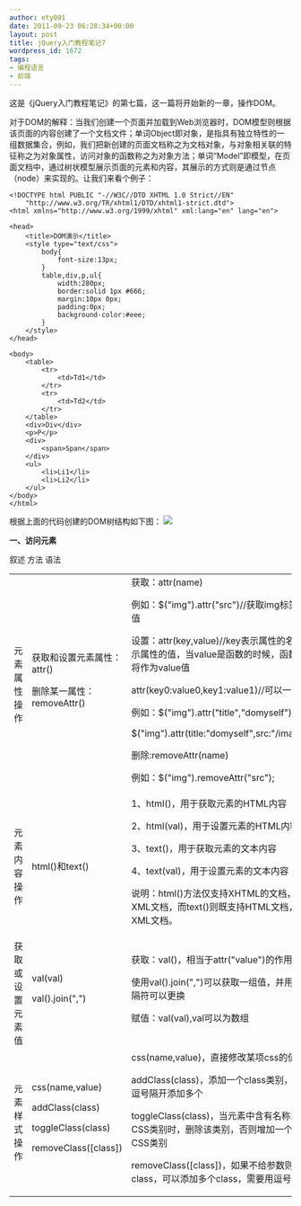 ```yaml
---
author: ety001
date: 2011-09-23 06:28:34+00:00
layout: post
title: jQuery入门教程笔记7
wordpress_id: 1672
tags:
- 编程语言
- 前端
---
```


这是《jQuery入门教程笔记》的第七篇，这一篇将开始新的一章，操作DOM。

对于DOM的解释：当我们创建一个页面并加载到Web浏览器时，DOM模型则根据该页面的内容创建了一个文档文件；单词Object即对象，是指具有独立特性的一组数据集合，例如，我们把新创建的页面文档称之为文档对象，与对象相关联的特征称之为对象属性，访问对象的函数称之为对象方法；单词“Model”即模型，在页面文档中，通过树状模型展示页面的元素和内容，其展示的方式则是通过节点（node）来实现的。让我们来看个例子：

```
<!DOCTYPE html PUBLIC "-//W3C//DTD XHTML 1.0 Strict//EN"
	"http://www.w3.org/TR/xhtml1/DTD/xhtml1-strict.dtd">
<html xmlns="http://www.w3.org/1999/xhtml" xml:lang="en" lang="en">

<head>
	<title>DOM演示</title>
	<style type="text/css">
		body{
			font-size:13px;
		}
		table,div,p,ul{
			width:280px;
			border:solid 1px #666;
			margin:10px 0px;
			padding:0px;
			background-color:#eee;
		}
	</style>
</head>

<body>
	<table>
		<tr>
			<td>Td1</td>
		</tr>
		<tr>
			<td>Td2</td>
		</tr>
	</table>
	<div>Div</div>
	<p>P</p>
	<div>
		<span>Span</span>
	</div>
	<ul>
		<li>Li1</li>
		<li>Li2</li>
	</ul>
</body>
</html>
```

根据上面的代码创建的DOM树结构如下图：
[![](http://www.domyself.me/wp-content/uploads/2011/09/pp-400x233.png)]()


**一、访问元素**
<table cellpadding="0" cellspacing="0" >
<tbody >
<tr >
叙述
方法
语法
</tr>
<tr >

<td >元素属性操作
</td>

<td >
获取和设置元素属性：attr()  

删除某一属性：removeAttr()

</td>

<td >
获取：attr(name)  

例如：$("img").attr("src")//获取img标签的src属性值  

设置：attr(key,value)//key表示属性的名称,value表示属性的值，当value是函数的时候，函数的返回值将作为value值  

attr(key0:value0,key1:value1)//可以一次设置多组  

例如：$("img").attr("title","domyself")  

$("img").attr(title:"domyself",src:"/images/1.jpg")  

删除:removeAttr(name)  

例如：$("img").removeAttr("src");

</td>
</tr>
<tr >

<td >元素内容操作
</td>

<td >html()和text()
</td>

<td >
1、html()，用于获取元素的HTML内容  

2、html(val)，用于设置元素的HTML内容  

3、text()，用于获取元素的文本内容  

4、text(val)，用于设置元素的文本内容  

说明：html()方法仅支持XHTML的文档，不能用于XML文档，而text()则既支持HTML文档，也支持XML文档。

</td>
</tr>
<tr >

<td >获取或设置元素值
</td>

<td >
val(val)  

val().join(",")

</td>

<td >
获取：val()，相当于attr("value")的作用  

使用val().join(",")可以获取一组值，并用“,”隔开，分隔符可以更换  

赋值：val(val),val可以为数组

</td>
</tr>
<tr >

<td >元素样式操作
</td>

<td >
css(name,value)  

addClass(class)  

toggleClass(class)  

removeClass([class])

</td>

<td >
css(name,value)，直接修改某项css的值  

addClass(class)，添加一个class类别，可以用英文逗号隔开添加多个  

toggleClass(class)，当元素中含有名称为class的CSS类别时，删除该类别，否则增加一个该名称的CSS类别  

removeClass([class])，如果不给参数则是清空所有class，可以添加多个class，需要用逗号隔开  


</td>
</tr>
</tbody>
</table>

